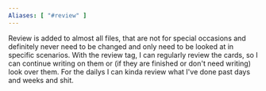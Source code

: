 ```yaml
---
Aliases: [ "#review" ]
---
```

Review is added to almost all files, that are not for special occasions and definitely never need to be changed and only need to be looked at in specific scenarios. With the review tag, I can regularly review the cards, so I can continue writing on them or (if they are finished or don't need writing) look over them. For the dailys I can kinda review what I've done past days and weeks and shit. 